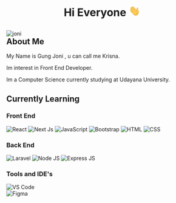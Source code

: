 <h1 align = 'center'>Hi Everyone <img src="https://raw.githubusercontent.com/ABSphreak/ABSphreak/master/gifs/Hi.gif" width="30"> <br></h1>
<div align = 'left' >
    <img src = 'https://github.com/imkzuma/imkzuma/blob/main/img/img.png' 
         width = '500' align = 'left' alt = 'joni'>
    <h2>About Me</h2>
    <p> My Name is Gung Joni , u can call me Krisna. </p> 
    <p> Im interest in Front End Developer. </p>
    <p> Im a Computer Science currently studying at Udayana University. </p>
</div>

## Currently Learning

### Front End
![React](https://img.shields.io/badge/react-%2320232a.svg?style=for-the-badge&logo=react&logoColor=%2361DAFB)
![Next Js](https://img.shields.io/badge/next.js-000000?style=for-the-badge&logo=nextdotjs&logoColor=white)
![JavaScript](https://img.shields.io/badge/javascript-%23323330.svg?style=for-the-badge&logo=javascript&logoColor=%23F7DF1E)
![Bootstrap](https://img.shields.io/badge/Bootstrap-563D7C?style=for-the-badge&logo=bootstrap&logoColor=white)
![HTML](https://img.shields.io/badge/HTML5-E34F26?style=for-the-badge&logo=html5&logoColor=white)
![CSS](https://img.shields.io/badge/CSS3-1572B6?style=for-the-badge&logo=css3&logoColor=white)

### Back End
![Laravel](https://img.shields.io/badge/Laravel-FF2D20?style=for-the-badge&logo=laravel&logoColor=white)
![Node JS](https://img.shields.io/badge/Node.js-339933?style=for-the-badge&logo=nodedotjs&logoColor=white)
![Express JS](https://img.shields.io/badge/Express.js-000000?style=for-the-badge&logo=express&logoColor=white)

### Tools and IDE's
![VS Code](https://img.shields.io/badge/Visual%20Studio%20Code-0078d7.svg?style=for-the-badge&logo=visual-studio-code&logoColor=white)  
![Figma](https://img.shields.io/badge/Figma-F24E1E?style=for-the-badge&logo=figma&logoColor=white)
